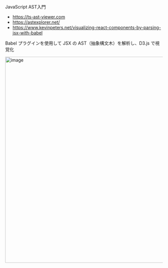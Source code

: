 JavaScript AST入門

- https://ts-ast-viewer.com
- https://astexplorer.net/
- https://www.kevinpeters.net/visualizing-react-components-by-parsing-jsx-with-babel

Babel プラグインを使用して JSX の AST（抽象構文木）を解析し、D3.js で視覚化

<img width="658" alt="image" src="https://github.com/user-attachments/assets/2d9825e7-e27e-40c3-a473-a011de84c6e2" />

